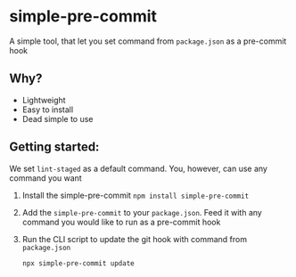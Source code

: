 # simple-pre-commit

A simple tool, that let you set command from `package.json` as a pre-commit hook

## Why?

- Lightweight
- Easy to install
- Dead simple to use

## Getting started:

We set `lint-staged` as a default command. You, however, can use any command you want

1. Install the simple-pre-commit `npm install simple-pre-commit`

2. Add the `simple-pre-commit` to your `package.json`. Feed it with any command you would like to run as a pre-commit hook

3. Run the CLI script to update the git hook with command from `package.json`

    `npx simple-pre-commit update`
